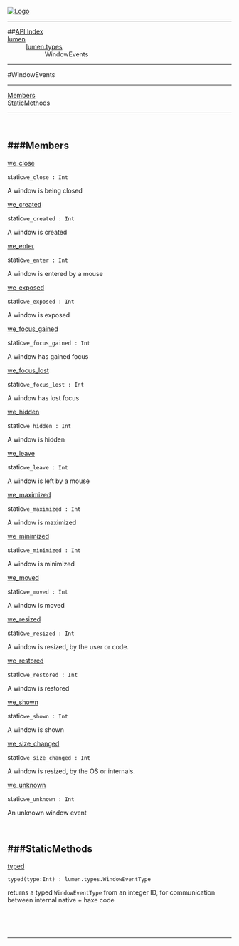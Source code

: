 
[![Logo](../../../images/logo.png)](../../../index.html)

---


##[API Index](../../../api/index.html#lumen.types)   
[lumen](../)     
&emsp;&emsp;&emsp;[lumen.types](./)   
&emsp;&emsp;&emsp;&emsp;&emsp;&emsp;WindowEvents

---

#WindowEvents


---


[Members](#Members)   
[StaticMethods](#StaticMethods)   


---

&nbsp;   

<a class="lift" name="Members" ></a>
###Members   
---
<a class="lift" name="we_close" href="#we_close">we_close</a>



<span class="inline-block static">static</span>`we_close : Int`

<span class="small_desc_flat"> A window is being closed </span>   

<a class="lift" name="we_created" href="#we_created">we_created</a>



<span class="inline-block static">static</span>`we_created : Int`

<span class="small_desc_flat"> A window is created </span>   

<a class="lift" name="we_enter" href="#we_enter">we_enter</a>



<span class="inline-block static">static</span>`we_enter : Int`

<span class="small_desc_flat"> A window is entered by a mouse </span>   

<a class="lift" name="we_exposed" href="#we_exposed">we_exposed</a>



<span class="inline-block static">static</span>`we_exposed : Int`

<span class="small_desc_flat"> A window is exposed </span>   

<a class="lift" name="we_focus_gained" href="#we_focus_gained">we_focus_gained</a>



<span class="inline-block static">static</span>`we_focus_gained : Int`

<span class="small_desc_flat"> A window has gained focus </span>   

<a class="lift" name="we_focus_lost" href="#we_focus_lost">we_focus_lost</a>



<span class="inline-block static">static</span>`we_focus_lost : Int`

<span class="small_desc_flat"> A window has lost focus </span>   

<a class="lift" name="we_hidden" href="#we_hidden">we_hidden</a>



<span class="inline-block static">static</span>`we_hidden : Int`

<span class="small_desc_flat"> A window is hidden </span>   

<a class="lift" name="we_leave" href="#we_leave">we_leave</a>



<span class="inline-block static">static</span>`we_leave : Int`

<span class="small_desc_flat"> A window is left by a mouse </span>   

<a class="lift" name="we_maximized" href="#we_maximized">we_maximized</a>



<span class="inline-block static">static</span>`we_maximized : Int`

<span class="small_desc_flat"> A window is maximized </span>   

<a class="lift" name="we_minimized" href="#we_minimized">we_minimized</a>



<span class="inline-block static">static</span>`we_minimized : Int`

<span class="small_desc_flat"> A window is minimized </span>   

<a class="lift" name="we_moved" href="#we_moved">we_moved</a>



<span class="inline-block static">static</span>`we_moved : Int`

<span class="small_desc_flat"> A window is moved </span>   

<a class="lift" name="we_resized" href="#we_resized">we_resized</a>



<span class="inline-block static">static</span>`we_resized : Int`

<span class="small_desc_flat"> A window is resized, by the user or code. </span>   

<a class="lift" name="we_restored" href="#we_restored">we_restored</a>



<span class="inline-block static">static</span>`we_restored : Int`

<span class="small_desc_flat"> A window is restored </span>   

<a class="lift" name="we_shown" href="#we_shown">we_shown</a>



<span class="inline-block static">static</span>`we_shown : Int`

<span class="small_desc_flat"> A window is shown </span>   

<a class="lift" name="we_size_changed" href="#we_size_changed">we_size_changed</a>



<span class="inline-block static">static</span>`we_size_changed : Int`

<span class="small_desc_flat"> A window is resized, by the OS or internals. </span>   

<a class="lift" name="we_unknown" href="#we_unknown">we_unknown</a>



<span class="inline-block static">static</span>`we_unknown : Int`

<span class="small_desc_flat"> An unknown window event </span>   

&nbsp;   

<a class="lift" name="StaticMethods" ></a>
###StaticMethods   
---
<a class="lift" name="typed" href="#typed">typed</a>



`typed(type:Int) : lumen.types.WindowEventType`

<span class="small_desc_flat"> returns a typed `WindowEventType` from an integer ID, for communication between internal native + haxe code </span>   

&nbsp;   



&nbsp;
&nbsp;
&nbsp;

---  


&nbsp;   
&nbsp;   